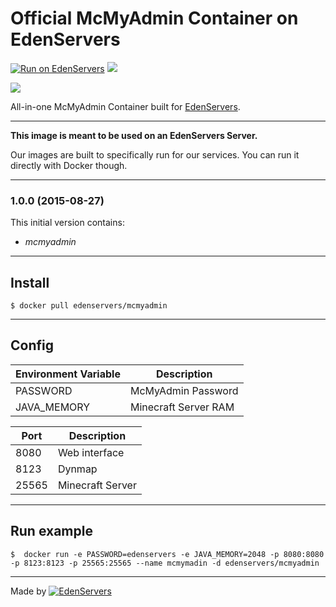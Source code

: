 # Official McMyAdmin Container on EdenServers

[![Run on EdenServers](https://img.shields.io/badge/EdenServers-view-blue.svg)](http://www.edenservers.us)
[![](https://badge.imagelayers.io/edenservers/mcmyadmin:latest.svg)](https://imagelayers.io/?images=edenservers/mcmyadmin:latest 'Get your own badge on imagelayers.io')

![](http://image.noelshack.com/fichiers/2015/35/1440685501-images.png)

All-in-one McMyAdmin Container built for [EdenServers](http://www.edenservers.us).

---

**This image is meant to be used on an EdenServers Server.**

Our images are built to specifically run for our services. You can run it directly with Docker though.

---
### 1.0.0 (2015-08-27)

This initial version contains:

* *mcmyadmin*

---

## Install

    $ docker pull edenservers/mcmyadmin

---

## Config


| Environment Variable  | Description |
| ------------- | ------------- |
| PASSWORD    | McMyAdmin Password |
| JAVA_MEMORY    | Minecraft Server RAM |

| Port  | Description |
| ------------- | ------------- |
| 8080 | Web interface  |
| 8123 | Dynmap  |
| 25565 | Minecraft Server  |

---

## Run example

    $  docker run -e PASSWORD=edenservers -e JAVA_MEMORY=2048 -p 8080:8080 -p 8123:8123 -p 25565:25565 --name mcmymadin -d edenservers/mcmyadmin

---

Made by [![EdenServers](http://image.noelshack.com/fichiers/2015/35/1440630894-logo.png)](https://www.edenservers.us)
